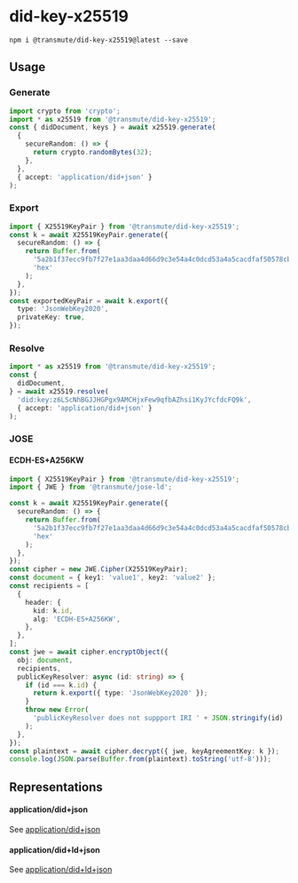 # did-key-x25519

```
npm i @transmute/did-key-x25519@latest --save
```

## Usage

### Generate

```ts
import crypto from 'crypto';
import * as x25519 from '@transmute/did-key-x25519';
const { didDocument, keys } = await x25519.generate(
  {
    secureRandom: () => {
      return crypto.randomBytes(32);
    },
  },
  { accept: 'application/did+json' }
);
```

### Export

```ts
import { X25519KeyPair } from '@transmute/did-key-x25519';
const k = await X25519KeyPair.generate({
  secureRandom: () => {
    return Buffer.from(
      '5a2b1f37ecc9fb7f27e1aa3daa4d66d9c3e54a4c0dcd53a4a5cacdfaf50578cb',
      'hex'
    );
  },
});
const exportedKeyPair = await k.export({
  type: 'JsonWebKey2020',
  privateKey: true,
});
```

### Resolve

```ts
import * as x25519 from '@transmute/did-key-x25519';
const {
  didDocument,
} = await x25519.resolve(
  'did:key:z6LScNhBGJJHGPgx9AMCHjxFew9qfbAZhsi1KyJYcfdcFQ9k',
  { accept: 'application/did+json' }
);
```

### JOSE

#### ECDH-ES+A256KW

```ts
import { X25519KeyPair } from '@transmute/did-key-x25519';
import { JWE } from '@transmute/jose-ld';

const k = await X25519KeyPair.generate({
  secureRandom: () => {
    return Buffer.from(
      '5a2b1f37ecc9fb7f27e1aa3daa4d66d9c3e54a4c0dcd53a4a5cacdfaf50578cb',
      'hex'
    );
  },
});
const cipher = new JWE.Cipher(X25519KeyPair);
const document = { key1: 'value1', key2: 'value2' };
const recipients = [
  {
    header: {
      kid: k.id,
      alg: 'ECDH-ES+A256KW',
    },
  },
];
const jwe = await cipher.encryptObject({
  obj: document,
  recipients,
  publicKeyResolver: async (id: string) => {
    if (id === k.id) {
      return k.export({ type: 'JsonWebKey2020' });
    }
    throw new Error(
      'publicKeyResolver does not suppport IRI ' + JSON.stringify(id)
    );
  },
});
const plaintext = await cipher.decrypt({ jwe, keyAgreementKey: k });
console.log(JSON.parse(Buffer.from(plaintext).toString('utf-8')));
```

## Representations

#### application/did+json

See [application/did+json](./src/__tests__/generate/__fixtures__/doc-0.json)

#### application/did+ld+json

See [application/did+ld+json](./src/__tests__/generate/__fixtures__/doc-0.ld.json)
